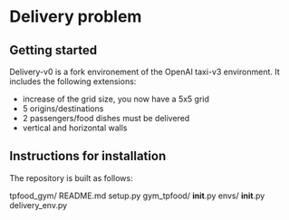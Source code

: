 # Delivery problem

## Getting started
Delivery-v0 is a fork environement of the OpenAI taxi-v3 environment. It includes the following extensions:

- increase of the grid size, you now have a 5x5 grid
- 5 origins/destinations
- 2 passengers/food dishes must be delivered
- vertical and horizontal walls

## Instructions for installation
The repository is built as follows:

tpfood_gym/
  README.md
  setup.py
  gym_tpfood/
    __init__.py
    envs/
      __init__.py
      delivery_env.py





